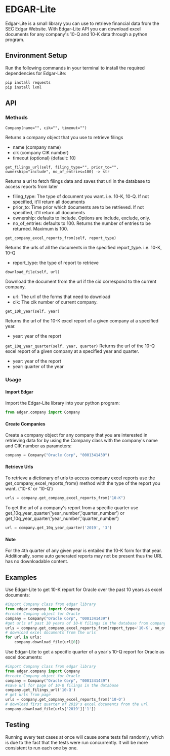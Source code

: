 # EDGAR-Lite
Edgar-Lite is a small library you can use to retrieve financial data from the SEC Edgar Website.  With Edgar-Lite API you can download excel documents for any company's 10-Q and 10-K data through a python program.

## Environment Setup
Run the following commands in your terminal to install the required dependencies for Edgar-Lite:
```bash
pip install requests
pip install lxml
```
## API

### Methods

`Company(name="", cik="", timeout="")`

Returns a company object that you use to retrieve filings
* name (company name)
* cik (company CIK number)
* timeout (optional) (default: 10)


`get_filings_url(self, filing_type="", prior_to="", ownership="include", no_of_entries=100) -> str`

Returns a url to fetch filings data and saves that url in the database to access reports from later
* filing_type: The type of document you want. i.e. 10-K, 10-Q. If not specified, it'll return all documents
* prior_to: Time prior which documents are to be retrieved. If not specified, it'll return all documents
* ownership: defaults to include. Options are include, exclude, only.
* no_of_entries: defaults to 100. Returns the number of entries to be returned. Maximum is 100.


`get_company_excel_reports_from(self, report_type)`

Returns the urls of all the documents in the specified report_type. i.e. 10-K, 10-Q
* report_type: the type of report to retrieve


`download_file(self, url)`

Download the document from the url if the cid correspond to the current company.
* url: The url of the forms that need to download
* cik: The cik number of current company.


`get_10k_year(self, year)`

Returns the url of the 10-K excel report of a given company at a specified year. 
* year: year of the report

`get_10q_year_quarter(self, year, quarter)`
Returns the url of the 10-Q excel report of a given company at a specified year and quarter. 
* year: year of the report
* year: quarter of the year

### Usage

#### Import Edgar

Import the Edgar-Lite library into your python program:

``` python
from edgar.company import Company
```

#### Create Companies

Create a company object for any company that you are interested in retrieving data for by using the Company class with the company's name and CIK number as parameters:

``` python
company = Company("Oracle Corp", "0001341439")
```

#### Retrieve Urls
To retrieve a dictionary of urls to access company excel reports use the get_company_excel_reports_from() method with the type of the report you want. ('10-K' or '10-Q')

``` python
urls = company.get_company_excel_reports_from("10-K")
```

To get the url of a company's report from a specific quarter use get_10q_year_quarter('year_number','quarter_number') or get_10q_year_quarter('year_number','quarter_number')

``` python
url = company.get_10q_year_quarter('2019', '3')
```

#### Note
For the 4th quarter of any given year is entailed the 10-K form for that year. Additionally, some auto generated reports may not be present thus the URL has no downloadable content.

## Examples 

Use Edgar-Lite to get 10-K report for Oracle over the past 10 years as excel documents:

``` python
#import Company class from edgar library
from edgar.company import Company
#create Company object for Oracle
company = Company("Oracle Corp", "0001341439")
#get urls of past 10 years of 10-K filings in the database from company
urls = company.get_company_excel_reports_from(report_type='10-K', no_of_entries=10)
# download excel documents from the urls
for url in urls:
    company.download_file(url[0])
```

Use Edgar-Lite to get a specific quarter of a year's 10-Q report for Oracle as excel documents:

``` python
#import Company class from edgar library
from edgar.company import Company
#create Company object for Oracle
company = Company("Oracle Corp", "0001341439")
#save url for page of 10-Q filings in the database
company.get_filings_url('10-Q')
# get urls from page
urls = company.get_company_excel_reports_from('10-Q')
# download first quarter of 2019's excel documents from the url
company.download_file(urls['2019']['1'])
```


## Testing
Running every test cases at once will cause some tests fail randomly, which is due to the fact that the tests were run 
concurrently. It will be more consistent to run each one by one. 








  
